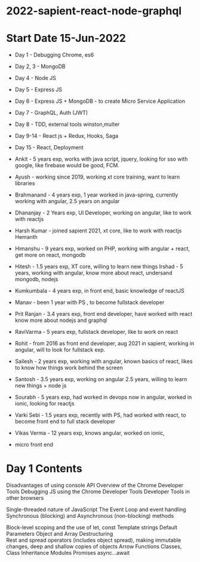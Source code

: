 # 2022-sapient-react-node-graphql

# Start Date 15-Jun-2022


- Day 1 - Debugging Chrome, es6 
- Day 2, 3 - MongoDB 
- Day 4 - Node JS
- Day 5 - Express JS 
- Day 6 - Express JS + MongoDB - to create Micro Service Application 
- Day 7 - GraphQL, Auth (JWT) 
- Day 8 - TDD, external tools winston,multer 
- Day 9-14 - React js + Redux, Hooks, Saga 
- Day 15 - React, Deployment 


- Ankit - 5 years exp, works with java script, jquery, looking for sso with google, like firebase would be good, FCM. 

- Ayush - working since 2019, working xt core training, want to learn libraries

- Brahmanand - 4 years exp, 1 year worked in java-spring, currently working with angular, 2.5 years on angular 

- Dhananjay - 2 Years exp, UI Developer, working on angular, like to work with reactjs 

- Harsh Kumar - joined sapient 2021, xt core, like to work with reactjs 
Hemanth 

- Himanshu - 9 years exp, worked on PHP, working with angular + react, get more on react, mongodb 

- Hitesh - 1.5 years exp, XT core, willing to learn new things 
Irshad - 5 years, working with angular, know more about react, undersand 
mongodb, nodejs 

- Kumkumbala - 4 years exp, in front end, basic knowledge of reactJS 

- Manav - been 1 year with  PS , to become fullstack developer 

- Prit Ranjan - 3.4 years exp, front end developer, have worked with react know more about nodejs and graphql 

- RaviVarma - 5 years exp, fullstack developer, like to work on react 

- Rohit - from 2016 as front end developer, aug 2021 in sapient, working in angular, will to look for fullstack exp. 

- Sailesh - 2 years exp, working with angular, known basics of react, likes to know how things work behind the screen

- Santosh - 3.5 years exp, working on angular 2.5 years, willing to learn new things + node js 

- Sourabh - 5 years exp, had worked in devops now in angular, worked in ionic, looking for reactjs 

- Varki Sebi - 1.5 years exp, recently with PS, had worked with react, to become front end to full stack developer 

- Vikas Verma - 12 years exp, knows angular, worked on ionic, 



+ micro front end 






# Day 1 Contents 


Disadvantages of using console API
Overview of the Chrome Developer Tools
Debugging JS using the Chrome Developer Tools
Developer Tools in other browsers

Single-threaded nature of JavaScript
The Event Loop and event handling
Synchronous (blocking) and Asynchronous (non-blocking) methods


Block-level scoping and the use of let, const
Template strings
Default Parameters
Object and Array Destructuring	
Rest and spread operators (includes object spread), making immutable changes, deep and shallow copies of objects
Arrow Functions
Classes, Class Inheritance
Modules
Promises
async…await


